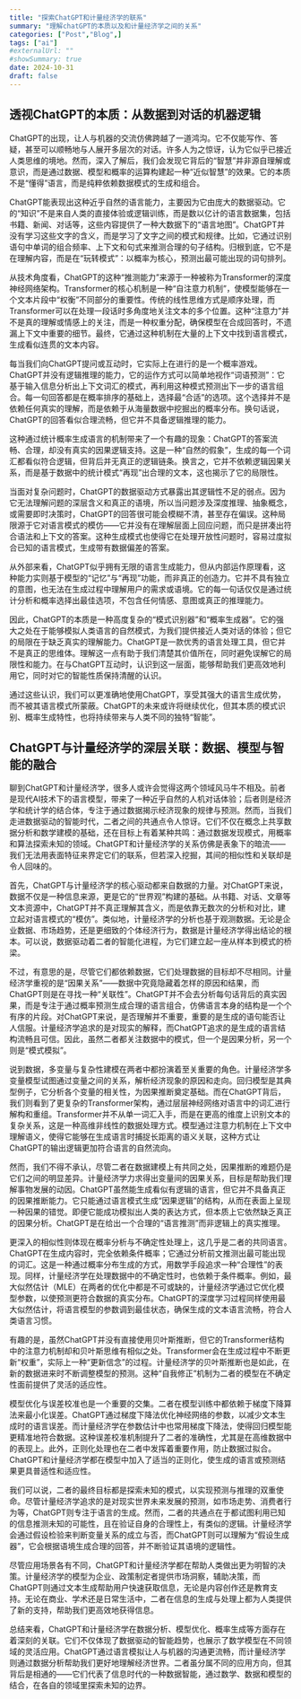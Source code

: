 ```yaml
---
title: "探索ChatGPT和计量经济学的联系"
summary: "理解chatGPT的本质以及和计量经济学之间的关系"
categories: ["Post","Blog",]
tags: ["ai"]
#externalUrl: ""
#showSummary: true
date: 2024-10-31
draft: false
---
```


## 透视ChatGPT的本质：从数据到对话的机器逻辑

ChatGPT的出现，让人与机器的交流仿佛跨越了一道鸿沟。它不仅能写作、答疑，甚至可以顺畅地与人展开多层次的对话。许多人为之惊讶，认为它似乎已接近人类思维的境地。然而，深入了解后，我们会发现它背后的“智慧”并非源自理解或意识，而是通过数据、模型和概率的运算构建起一种“近似智慧”的效果。它的本质不是“懂得”语言，而是纯粹依赖数据模式的生成和组合。

ChatGPT能表现出这种近乎自然的语言能力，主要因为它由庞大的数据驱动。它的“知识”不是来自人类的直接体验或逻辑训练，而是数以亿计的语言数据集，包括书籍、新闻、对话等，这些内容提供了一种大数据下的“语言地图”。ChatGPT并没有学习这些文字的含义，而是学习了文字之间的模式和规律。比如，它通过识别语句中单词的组合频率、上下文和句式来推测合理的句子结构。归根到底，它不是在理解内容，而是在“玩转模式”：以概率为核心，预测出最可能出现的词句排列。

从技术角度看，ChatGPT的这种“推测能力”来源于一种被称为Transformer的深度神经网络架构。Transformer的核心机制是一种“自注意力机制”，使模型能够在一个文本片段中“权衡”不同部分的重要性。传统的线性思维方式是顺序处理，而Transformer可以在处理一段话时多角度地关注文本的多个位置。这种“注意力”并不是真的理解或情感上的关注，而是一种权重分配，确保模型在合成回答时，不遗漏上下文中重要的细节。最终，它通过这种机制在大量的上下文中找到语言模式，生成看似连贯的文本内容。

每当我们向ChatGPT提问或互动时，它实际上在进行的是一个概率游戏。ChatGPT并没有逻辑推理的能力，它的运作方式可以简单地视作“词语预测”：它基于输入信息分析出上下文词汇的模式，再利用这种模式预测出下一步的语言组合。每一句回答都是在概率排序的基础上，选择最“合适”的选项。这个选择并不是依赖任何真实的理解，而是依赖于从海量数据中挖掘出的概率分布。换句话说，ChatGPT的回答看似合理流畅，但它并不具备逻辑推理的能力。

这种通过统计概率生成语言的机制带来了一个有趣的现象：ChatGPT的答案流畅、合理，却没有真实的因果逻辑支持。这是一种“自然的假象”，生成的每一个词汇都看似符合逻辑，但背后并无真正的逻辑链条。换言之，它并不依赖逻辑因果关系，而是基于数据中的统计模式“再现”出合理的文本，这也揭示了它的局限性。

当面对复杂问题时，ChatGPT的数据驱动方式暴露出其逻辑性不足的弱点。因为它无法理解问题的深层含义和真正的语境，所以当问题涉及深度推理、抽象概念，或需要即时决策时，ChatGPT的回答很可能会模糊不清，甚至存在偏误。这种局限源于它对语言模式的模仿——它并没有在理解层面上回应问题，而只是拼凑出符合语法和上下文的答案。这种生成模式也使得它在处理开放性问题时，容易过度拟合已知的语言模式，生成带有数据偏差的答案。

从外部来看，ChatGPT似乎拥有无限的语言生成能力，但从内部运作原理看，这种能力实则基于模型的“记忆”与“再现”功能，而非真正的创造力。它并不具有独立的意图，也无法在生成过程中理解用户的需求或语境。它的每一句话仅仅是通过统计分析和概率选择出最佳选项，不包含任何情感、意图或真正的推理能力。

因此，ChatGPT的本质是一种高度复杂的“模式识别器”和“概率生成器”。它的强大之处在于能够模拟人类语言的自然模式，为我们提供接近人类对话的体验；但它的局限在于缺乏真实的理解能力。ChatGPT是一款优秀的语言处理工具，但它并不是真正的思维体。理解这一点有助于我们清楚其价值所在，同时避免误解它的局限性和能力。在与ChatGPT互动时，认识到这一层面，能够帮助我们更高效地利用它，同时对它的智能性质保持清醒的认识。

通过这些认识，我们可以更准确地使用ChatGPT，享受其强大的语言生成优势，而不被其语言模式所蒙蔽。ChatGPT的未来或许将继续优化，但其本质的模式识别、概率生成特性，也将持续带来与人类不同的独特“智能”。


## ChatGPT与计量经济学的深层关联：数据、模型与智能的融合

聊到ChatGPT和计量经济学，很多人或许会觉得这两个领域风马牛不相及。前者是现代AI技术下的语言模型，带来了一种近乎自然的人机对话体验；后者则是经济学和统计学的结合体，专注于通过数据揭示经济现象的规律与预测。然而，当我们走进数据驱动的智能时代，二者之间的共通点令人惊讶。它们不仅在概念上共享数据分析和数学建模的基础，还在目标上有着某种共鸣：通过数据发现模式，用概率和算法探索未知的领域。ChatGPT和计量经济学的关系仿佛是表象下的暗流——我们无法用表面特征来界定它们的联系，但若深入挖掘，其间的相似性和关联却是令人回味的。

首先，ChatGPT与计量经济学的核心驱动都来自数据的力量。对ChatGPT来说，数据不仅是一种信息来源，更是它的“世界观”构建的基础。从书籍、对话、文章等文本资源中，ChatGPT并不真正理解其含义，而是依靠无数次的分析和对比，建立起对语言模式的“模仿”。类似地，计量经济学的分析也基于观测数据。无论是企业数据、市场趋势，还是更细致的个体经济行为，数据是计量经济学得出结论的根本。可以说，数据驱动着二者的智能化进程，为它们建立起一座从样本到模式的桥梁。

不过，有意思的是，尽管它们都依赖数据，它们处理数据的目标却不尽相同。计量经济学重视的是“因果关系”——数据中究竟隐藏着怎样的原因和结果，而ChatGPT则是在寻找一种“关联性”。ChatGPT并不会去分析每句话背后的真实因果，而是专注于通过概率预测生成合理的语言组合，仿佛语言本身的结构是一个个有序的片段。对ChatGPT来说，是否理解并不重要，重要的是生成的语句能否让人信服。计量经济学追求的是对现实的解释，而ChatGPT追求的是生成的语言结构流畅且可信。因此，虽然二者都关注数据中的模式，但一个是因果分析，另一个则是“模式模拟”。

说到数据，多变量与复杂性建模在两者中都扮演着至关重要的角色。计量经济学多变量模型试图通过变量之间的关系，解析经济现象的原因和走向。回归模型是其典型例子，它分析各个变量的相关性，为因果推断奠定基础。而在ChatGPT背后，我们则看到了更复杂的Transformer架构，通过层层神经网络对语言中的词汇进行解构和重组。Transformer并不从单一词汇入手，而是在更高的维度上识别文本的复杂关系，这是一种高维非线性的数据处理方式。模型通过注意力机制在上下文中理解语义，使得它能够在生成语言时捕捉长距离的语义关联，这种方式让ChatGPT的输出逻辑更加符合语言的自然流向。

然而，我们不得不承认，尽管二者在数据建模上有共同之处，因果推断的难题仍是它们之间的明显差异。计量经济学力求得出变量间的因果关系，目标是帮助我们理解事物发展的动因。ChatGPT虽然能生成看似有逻辑的语言，但它并不具备真正的因果推断能力。它只能通过语言模式生成“因果逻辑”的结构，从而在表面上呈现一种因果的错觉。即便它能成功模拟出人类的表达方式，但本质上它依然缺乏真正的因果分析。ChatGPT是在给出一个合理的“语言推测”而非逻辑上的真实推理。

更深入的相似性则体现在概率分析与不确定性处理上，这几乎是二者的共同语言。ChatGPT在生成内容时，完全依赖条件概率；它通过分析前文推测出最可能出现的词汇。这是一种通过概率分布生成的方式，用数学手段追求一种“合理性”的表现。同样，计量经济学在处理数据中的不确定性时，也依赖于条件概率。例如，最大似然估计（MLE）在两者的优化中都是不可或缺的，计量经济学通过它优化模型参数，以使预测更符合数据的真实分布。ChatGPT的深度学习过程同样使用最大似然估计，将语言模型的参数调到最佳状态，确保生成的文本语言流畅，符合人类语言习惯。

有趣的是，虽然ChatGPT并没有直接使用贝叶斯推断，但它的Transformer结构中的注意力机制却和贝叶斯思维有相似之处。Transformer会在生成过程中不断更新“权重”，实际上一种“更新信念”的过程。计量经济学的贝叶斯推断也是如此，在新的数据进来时不断调整模型的预测。这种“自我修正”机制为二者的模型在不确定性面前提供了灵活的适应性。

模型优化与误差校准也是一个重要的交集。二者在模型训练中都依赖于梯度下降算法来最小化误差。ChatGPT通过梯度下降法优化神经网络的参数，以减少文本生成时的语言误差。而计量经济学在参数估计中也常用梯度下降法，使得回归模型能更精准地符合数据。这种误差校准机制提升了二者的准确性，尤其是在高维数据中的表现上。此外，正则化处理也在二者中发挥着重要作用，防止数据过拟合。ChatGPT和计量经济学都在模型中加入了适当的正则化，使生成的语言或预测结果更具普适性和适应性。

我们可以说，二者的最终目标都是探索未知的模式，以实现预测与推理的双重使命。尽管计量经济学追求的是对现实世界未来发展的预测，如市场走势、消费者行为等，ChatGPT则专注于语言的生成。然而，二者的共通点在于都试图利用已知的信息推测未知的可能性，且在验证自身的合理性上，有类似的逻辑。计量经济学会通过假设检验来判断变量关系的成立与否，而ChatGPT则可以理解为“假设生成器”，它会根据语境生成合理的回答，并不断验证其语境的逻辑性。

尽管应用场景各有不同，ChatGPT和计量经济学都在帮助人类做出更为明智的决策。计量经济学的模型为企业、政策制定者提供市场洞察，辅助决策，而ChatGPT则通过文本生成帮助用户快速获取信息，无论是内容创作还是教育支持。无论在商业、学术还是日常生活中，二者在信息的生成与处理上都为人类提供了新的支持，帮助我们更高效地获得信息。

总结来看，ChatGPT和计量经济学在数据分析、模型优化、概率生成等方面存在着深刻的关联。它们不仅体现了数据驱动的智能趋势，也展示了数学模型在不同领域的灵活应用。ChatGPT通过语言模拟让人与机器的沟通更流畅，而计量经济学则通过数据分析帮助我们更好地理解经济世界。二者虽分属不同的应用方向，但其背后是相通的——它们代表了信息时代的一种数据智能，通过数学、数据和模型的结合，在各自的领域里探索未知的边界。